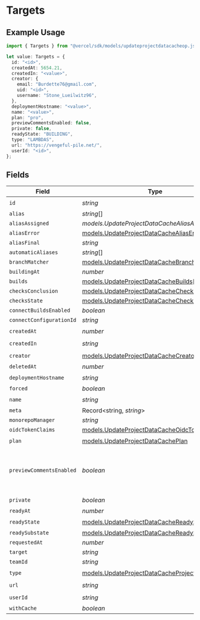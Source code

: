 # Targets

## Example Usage

```typescript
import { Targets } from "@vercel/sdk/models/updateprojectdatacacheop.js";

let value: Targets = {
  id: "<id>",
  createdAt: 5654.21,
  createdIn: "<value>",
  creator: {
    email: "Burdette76@gmail.com",
    uid: "<id>",
    username: "Stone_Lueilwitz96",
  },
  deploymentHostname: "<value>",
  name: "<value>",
  plan: "pro",
  previewCommentsEnabled: false,
  private: false,
  readyState: "BUILDING",
  type: "LAMBDAS",
  url: "https://vengeful-pile.net/",
  userId: "<id>",
};
```

## Fields

| Field                                                                                                | Type                                                                                                 | Required                                                                                             | Description                                                                                          | Example                                                                                              |
| ---------------------------------------------------------------------------------------------------- | ---------------------------------------------------------------------------------------------------- | ---------------------------------------------------------------------------------------------------- | ---------------------------------------------------------------------------------------------------- | ---------------------------------------------------------------------------------------------------- |
| `id`                                                                                                 | *string*                                                                                             | :heavy_check_mark:                                                                                   | N/A                                                                                                  |                                                                                                      |
| `alias`                                                                                              | *string*[]                                                                                           | :heavy_minus_sign:                                                                                   | N/A                                                                                                  |                                                                                                      |
| `aliasAssigned`                                                                                      | *models.UpdateProjectDataCacheAliasAssigned*                                                         | :heavy_minus_sign:                                                                                   | N/A                                                                                                  |                                                                                                      |
| `aliasError`                                                                                         | [models.UpdateProjectDataCacheAliasError](../models/updateprojectdatacachealiaserror.md)             | :heavy_minus_sign:                                                                                   | N/A                                                                                                  |                                                                                                      |
| `aliasFinal`                                                                                         | *string*                                                                                             | :heavy_minus_sign:                                                                                   | N/A                                                                                                  |                                                                                                      |
| `automaticAliases`                                                                                   | *string*[]                                                                                           | :heavy_minus_sign:                                                                                   | N/A                                                                                                  |                                                                                                      |
| `branchMatcher`                                                                                      | [models.UpdateProjectDataCacheBranchMatcher](../models/updateprojectdatacachebranchmatcher.md)       | :heavy_minus_sign:                                                                                   | N/A                                                                                                  |                                                                                                      |
| `buildingAt`                                                                                         | *number*                                                                                             | :heavy_minus_sign:                                                                                   | N/A                                                                                                  |                                                                                                      |
| `builds`                                                                                             | [models.UpdateProjectDataCacheBuilds](../models/updateprojectdatacachebuilds.md)[]                   | :heavy_minus_sign:                                                                                   | N/A                                                                                                  |                                                                                                      |
| `checksConclusion`                                                                                   | [models.UpdateProjectDataCacheChecksConclusion](../models/updateprojectdatacachechecksconclusion.md) | :heavy_minus_sign:                                                                                   | N/A                                                                                                  |                                                                                                      |
| `checksState`                                                                                        | [models.UpdateProjectDataCacheChecksState](../models/updateprojectdatacachechecksstate.md)           | :heavy_minus_sign:                                                                                   | N/A                                                                                                  |                                                                                                      |
| `connectBuildsEnabled`                                                                               | *boolean*                                                                                            | :heavy_minus_sign:                                                                                   | N/A                                                                                                  |                                                                                                      |
| `connectConfigurationId`                                                                             | *string*                                                                                             | :heavy_minus_sign:                                                                                   | N/A                                                                                                  |                                                                                                      |
| `createdAt`                                                                                          | *number*                                                                                             | :heavy_check_mark:                                                                                   | N/A                                                                                                  |                                                                                                      |
| `createdIn`                                                                                          | *string*                                                                                             | :heavy_check_mark:                                                                                   | N/A                                                                                                  |                                                                                                      |
| `creator`                                                                                            | [models.UpdateProjectDataCacheCreator](../models/updateprojectdatacachecreator.md)                   | :heavy_check_mark:                                                                                   | N/A                                                                                                  |                                                                                                      |
| `deletedAt`                                                                                          | *number*                                                                                             | :heavy_minus_sign:                                                                                   | N/A                                                                                                  |                                                                                                      |
| `deploymentHostname`                                                                                 | *string*                                                                                             | :heavy_check_mark:                                                                                   | N/A                                                                                                  |                                                                                                      |
| `forced`                                                                                             | *boolean*                                                                                            | :heavy_minus_sign:                                                                                   | N/A                                                                                                  |                                                                                                      |
| `name`                                                                                               | *string*                                                                                             | :heavy_check_mark:                                                                                   | N/A                                                                                                  |                                                                                                      |
| `meta`                                                                                               | Record<string, *string*>                                                                             | :heavy_minus_sign:                                                                                   | N/A                                                                                                  |                                                                                                      |
| `monorepoManager`                                                                                    | *string*                                                                                             | :heavy_minus_sign:                                                                                   | N/A                                                                                                  |                                                                                                      |
| `oidcTokenClaims`                                                                                    | [models.UpdateProjectDataCacheOidcTokenClaims](../models/updateprojectdatacacheoidctokenclaims.md)   | :heavy_minus_sign:                                                                                   | N/A                                                                                                  |                                                                                                      |
| `plan`                                                                                               | [models.UpdateProjectDataCachePlan](../models/updateprojectdatacacheplan.md)                         | :heavy_check_mark:                                                                                   | N/A                                                                                                  |                                                                                                      |
| `previewCommentsEnabled`                                                                             | *boolean*                                                                                            | :heavy_minus_sign:                                                                                   | Whether or not preview comments are enabled for the deployment                                       | false                                                                                                |
| `private`                                                                                            | *boolean*                                                                                            | :heavy_check_mark:                                                                                   | N/A                                                                                                  |                                                                                                      |
| `readyAt`                                                                                            | *number*                                                                                             | :heavy_minus_sign:                                                                                   | N/A                                                                                                  |                                                                                                      |
| `readyState`                                                                                         | [models.UpdateProjectDataCacheReadyState](../models/updateprojectdatacachereadystate.md)             | :heavy_check_mark:                                                                                   | N/A                                                                                                  |                                                                                                      |
| `readySubstate`                                                                                      | [models.UpdateProjectDataCacheReadySubstate](../models/updateprojectdatacachereadysubstate.md)       | :heavy_minus_sign:                                                                                   | N/A                                                                                                  |                                                                                                      |
| `requestedAt`                                                                                        | *number*                                                                                             | :heavy_minus_sign:                                                                                   | N/A                                                                                                  |                                                                                                      |
| `target`                                                                                             | *string*                                                                                             | :heavy_minus_sign:                                                                                   | N/A                                                                                                  |                                                                                                      |
| `teamId`                                                                                             | *string*                                                                                             | :heavy_minus_sign:                                                                                   | N/A                                                                                                  |                                                                                                      |
| `type`                                                                                               | [models.UpdateProjectDataCacheProjectsType](../models/updateprojectdatacacheprojectstype.md)         | :heavy_check_mark:                                                                                   | N/A                                                                                                  |                                                                                                      |
| `url`                                                                                                | *string*                                                                                             | :heavy_check_mark:                                                                                   | N/A                                                                                                  |                                                                                                      |
| `userId`                                                                                             | *string*                                                                                             | :heavy_check_mark:                                                                                   | N/A                                                                                                  |                                                                                                      |
| `withCache`                                                                                          | *boolean*                                                                                            | :heavy_minus_sign:                                                                                   | N/A                                                                                                  |                                                                                                      |